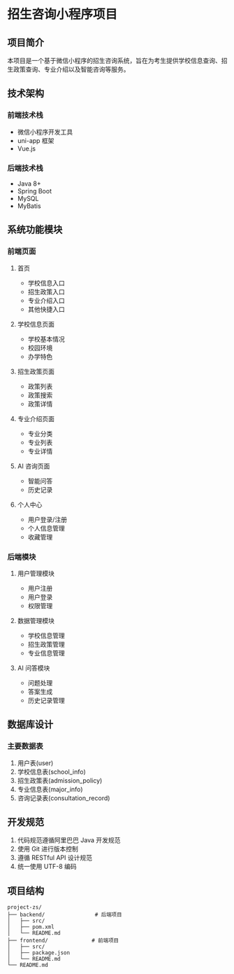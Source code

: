 # 招生咨询小程序项目

## 项目简介

本项目是一个基于微信小程序的招生咨询系统，旨在为考生提供学校信息查询、招生政策查询、专业介绍以及智能咨询等服务。

## 技术架构

### 前端技术栈

- 微信小程序开发工具
- uni-app 框架
- Vue.js

### 后端技术栈

- Java 8+
- Spring Boot
- MySQL
- MyBatis

## 系统功能模块

### 前端页面

1. 首页

   - 学校信息入口
   - 招生政策入口
   - 专业介绍入口
   - 其他快捷入口

2. 学校信息页面

   - 学校基本情况
   - 校园环境
   - 办学特色

3. 招生政策页面

   - 政策列表
   - 政策搜索
   - 政策详情

4. 专业介绍页面

   - 专业分类
   - 专业列表
   - 专业详情

5. AI 咨询页面

   - 智能问答
   - 历史记录

6. 个人中心
   - 用户登录/注册
   - 个人信息管理
   - 收藏管理

### 后端模块

1. 用户管理模块

   - 用户注册
   - 用户登录
   - 权限管理

2. 数据管理模块

   - 学校信息管理
   - 招生政策管理
   - 专业信息管理

3. AI 问答模块
   - 问题处理
   - 答案生成
   - 历史记录管理

## 数据库设计

### 主要数据表

1. 用户表(user)
2. 学校信息表(school_info)
3. 招生政策表(admission_policy)
4. 专业信息表(major_info)
5. 咨询记录表(consultation_record)

## 开发规范

1. 代码规范遵循阿里巴巴 Java 开发规范
2. 使用 Git 进行版本控制
3. 遵循 RESTful API 设计规范
4. 统一使用 UTF-8 编码

## 项目结构

```
project-zs/
├── backend/                # 后端项目
│   ├── src/
│   ├── pom.xml
│   └── README.md
├── frontend/              # 前端项目
│   ├── src/
│   ├── package.json
│   └── README.md
└── README.md
```
